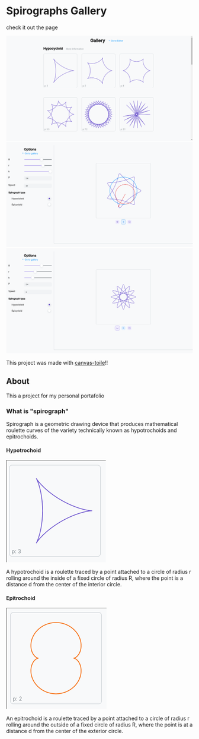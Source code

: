 # Spirographs Gallery

check it out the page

![Spirograph gallery page](./.screenshots/home.png)
![Spirograph editor page](./.screenshots/editor1.png)
![Spirograph editor page](./.screenshots/editor2.png)

This project was made with [canvas-toile](https://github.com/JesusJMM/toile-canvas)!!

## About
This a project for my personal portafolio 

### What is "spirograph"

Spirograph is a geometric drawing device that produces mathematical roulette curves of the variety technically known as hypotrochoids and epitrochoids.

#### Hypotrochoid
![ Hypotrochoid example ](./.screenshots/hypocycloid.png)

A hypotrochoid is a roulette traced by a point attached to a circle of radius r rolling around the inside of a fixed circle of radius R, where the point is a distance d from the center of the interior circle.

#### Epitrochoid
![ Epitrochoid example ](./.screenshots/epicycloid.png)

An epitrochoid is a roulette traced by a point attached to a circle of radius r rolling around the outside of a fixed circle of radius R, where the point is at a distance d from the center of the exterior circle.
